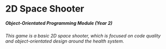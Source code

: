# 2D Space Shooter
##### Object-Orientated Programming Module (Year 2)

###### This game is a basic 2D space shooter, which is focused on code quality and object-orientated design around the health system.
